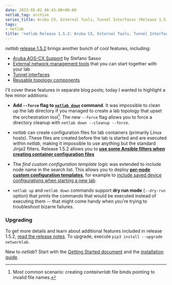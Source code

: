 ```yaml
---
date: 2023-05-02 06:43:00+00:00
netlab_tag: archive
series_title: Aruba CX, External Tools, Tunnel Interfaces (Release 1.5.2)
tags:
- netlab
title: 'netlab Release 1.5.2: Aruba CX, External Tools, Tunnel Interfaces'
---
```

_netlab_ [release 1.5.2](https://netlab.tools/release/1.5/#release-1-5-2) brings another bunch of cool features, including:

- [Aruba AOS-CX Support](https://netlab.tools/platforms/) by Stefano Sasso
- [External network management tools](https://netlab.tools/extools/) that you can start together with your lab
- [Tunnel interfaces](https://netlab.tools/links/#links-tunnel)
- [Reusable topology components](https://netlab.tools/components/)

I'll cover these features in separate blog posts; today I wanted to highlight a few minor additions:
<!--more-->
* **Add `--force` flag to [`netlab down`](https://netlab.tools/netlab/down/) command**. It was impossible to clean up the lab directory if you managed to create a lab topology that upset the orchestration tool[^CL]. The new `--force` flag allows you to force a directory cleanup with `netlab down --cleanup --force`.

[^CL]: Most common scenario: creating *containerlab* file binds pointing to invalid file names.

* *netlab* can create configuration files for lab containers (primarily Linux hosts). These files are created before the lab is started and are executed within *netlab*, making it impossible to use anything but the standard Jinja2 filters. Release 1.5.2 allows you to **[use some Ansible filters when creating container configuration files](https://netlab.tools/labs/clab/#jinja2-filters-available-in-custom-configuration-files)**

* The *find custom configuration template* logic was extended to include node name in the search list. This allows you to deploy **[per-node custom configuration templates](https://netlab.tools/dev/config/deploy/#finding-custom-configuration-templates)**, for example to [include saved device configurations when starting a new lab](/2023/04/netlab-merge-config/).

* `netlab up` and `netlab down` commands support **dry run mode** (`--dry-run` option) that prints the commands that would be executed instead of executing them -- that might come handy when you're trying to troubleshoot bizarre failures.

### Upgrading

To get more details and learn about additional features included in release 1.5.2, [read the release notes](https://netlab.tools/release/1.5/#release-1-5-2). To upgrade, execute `pip3 install --upgrade networklab`.

New to *netlab*? Start with the [Getting Started document](https://netlab.tools/tutorials/) and the [installation guide](https://netlab.tools/install/).
